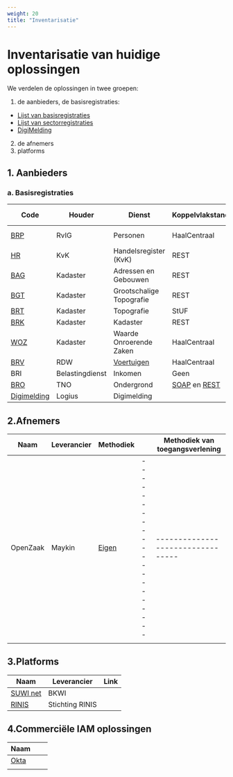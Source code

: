 ```yaml
---
weight: 20
title: "Inventarisatie"
---
```


# Inventarisatie van huidige oplossingen

We verdelen de oplossingen in twee groepen:
1. de aanbieders, de basisregistraties:
  - [Lijst van basisregistraties](https://www.digitaleoverheid.nl/overzicht-van-alle-onderwerpen/stelsel-van-basisregistraties/10-basisregistraties/)
  - [Lijst van sectorregistraties](https://www.digitaleoverheid.nl/overzicht-van-alle-onderwerpen/stelsel-van-basisregistraties/sectorregistraties/)
  - [DigiMelding](https://www.logius.nl/domeinen/gegevensuitwisseling/digimelding)
2. de afnemers
3. platforms




## 1. Aanbieders
### a. Basisregistraties

| Code                                                                                    | Houder          | Dienst                                                                                                     | Koppelvlakstandaard | Methodiek van toegangsverlening | Details                                                         |
|-----------------------------------------------------------------------------------------|-----------------|------------------------------------------------------------------------------------------------------------|---------------------|---------------------------------|-----------------------------------------------------------------|
| [BRP](https://www.rvig.nl/basisregistratie-personen)                                    | RvIG            | Personen                                                                                                   | HaalCentraal        | Eigen model en expressietaal    | [Link](/docs/5.architectuur/inventarisatie/registraties/brp.md) |
| [HR](https://www.kvk.nl/producten-bestellen/kvk-api/)                                   | KvK             | Handelsregister (KvK)                                                                                      | REST                | Open, alleen betaling           | [Link](/docs/5.architectuur/inventarisatie/registraties/kvk.md) |
| [BAG](https://github.com/lvbag/BAG-API/tree/master)                                     | Kadaster        | Adressen en Gebouwen                                                                                       | REST                | Open                            | [Link](/docs/5.architectuur/inventarisatie/registraties/bag.md) |
| [BGT](https://www.kadaster.nl/zakelijk/registraties/basisregistraties/bgt)              | Kadaster        | Grootschalige Topografie                                                                                   | REST                | Open                            | [Link](/docs/5.architectuur/inventarisatie/registraties/bgt.md) |
| [BRT](https://www.kadaster.nl/zakelijk/registraties/basisregistraties/brt)              | Kadaster        | Topografie                                                                                                 | StUF                | Open                            | [Link](/docs/5.architectuur/inventarisatie/registraties/brt.md) |
| [BRK](https://www.kadaster.nl/zakelijk/registraties/basisregistraties/brk)              | Kadaster        | Kadaster                                                                                                   | REST                | Open                            | [Link](/docs/5.architectuur/inventarisatie/registraties/brk.md) |
| [WOZ](https://www.kadaster.nl/zakelijk/producten/adressen-en-gebouwen/woz-api-bevragen) | Kadaster        | Waarde Onroerende Zaken                                                                                    | HaalCentraal        | Open                            | [Link](/docs/5.architectuur/inventarisatie/registraties/woz.md) |
| [BRV](https://www.rdw.nl)                                                               | RDW             | [Voertuigen](https://www.rdw.nl/over-rdw/dienstverlening/betaald-toegang-tot-ongevoelige-kentekengegevens) | HaalCentraal        | ?                               | [Link](/docs/5.architectuur/inventarisatie/registraties/rdw.md) |
| BRI                                                                                     | Belastingdienst | Inkomen                                                                                                    | Geen                | Geen                            | [Link](/docs/5.architectuur/inventarisatie/registraties/bri.md) |
| [BRO](https://basisregistratieondergrond.nl/)                                           | TNO             | Ondergrond                                                                                                 | [SOAP](https://basisregistratieondergrond.nl/inhoud-bro/aanleveren-gebruiken/instructies/gegevens-opvragen-via-soap-webservices/) en [REST](https://basisregistratieondergrond.nl/werken-bro/producten-diensten/soap-webservices/rest-api/)        | Open                            |                                                                 |
| [Digimelding](https://www.logius.nl/domeinen/gegevensuitwisseling/digimelding)          | Logius     |   Digimelding                                                                               |                                                                                                                                                                                                                                                    |                                 |                                                                 |


## 2.Afnemers

| Naam     | Leverancier | Methodiek |  | Methodiek van toegangsverlening |
|----------|-------------|----------|---------------------|---------------------------------|   
| OpenZaak | Maykin      | [Eigen](https://github.com/open-zaak/open-zaak/blob/d9c14e1257d6ec6751b218b18cdd9eae4b8f9b63/docs/manual/general.rst#api-autorisaties)    |---------------------|---------------------------------|   
|          |      |                                                                                                                                           |                     |                                 |

## 3.Platforms

| Naam                                 | Leverancier     | Link |
|--------------------------------------|-----------------|------|
| [SUWI net](https://bkwi.nl/producten) | BKWI            |      |   
| [RINIS](https://www.rinis.nl/nl/)                     | Stichting RINIS |      |


## 4.Commerciële IAM oplossingen

| Naam  |  |  |
|-------|-------------|--------|
| [Okta](https://www.okta.com/nl)  |         | |   
|  |             | |

